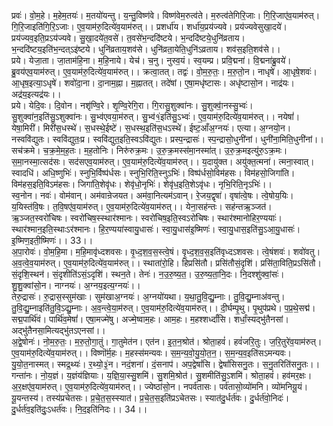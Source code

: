 

  
प्रवः॑। वो॒म॒हे। म॒हेम॒तयः॑। म॒तयो॑यन्तु। य॒न्तु॒विष्ण॑वे। विष्ण॑वेम॒रुत्व॑ते। म॒रुत्व॑तेगिरि॒जाः। गि॒रि॒जाए॑व॒याम॑रुत्। गि॒रि॒जाइति॑गि॒रि॒ऽजाः। ए॒व॒याम॑रु॒दित्ये॑व॒याम॑रुत्।। प्रशर्धा॑य। शर्धा॑य॒प्रय॑ज्यवे। प्रय॑ज्यवेसुखा॒दये॑। प्रय॑ज्यव॒इति॒प्रऽय॑ज्यवे। सु॒खा॒दये॑त॒वसे॑। त॒वसे॑भ॒न्ददि॑ष्टये। भ॒न्ददि॑ष्टये॒धुनि॑व्रताय। भ॒न्ददि॑ष्टय॒इति॑भ॒न्दत्ऽइ॑ष्टये। धुनि॑व्रताय॒शव॑से। धुनि॑व्रता॒येति॒धुनि॑ऽव्रताय। शव॑स॒इति॒शव॑से।।  
प्रये। येजा॒ता। जा॒ताम॑हि॒ना। म॒हि॒नाये। येच॑। च॒नु। नुस्व॒यं। स्व॒यम्प्र। प्रवि॒द्मना॑। वि॒द्मना॑ब्रु॒वये॑। ब्रु॒वय॑एव॒याम॑रुत्। ए॒व॒याम॑रु॒दित्ये॑व॒याम॑रुत्।। क्रत्वा॒तत्। तद्वः॑। वो॒म॒रु॒तः॒। म॒रु॒तो॒न। नाधृषे॑। आ॒धृषे॒शवः॑। आ॒धृष॒इत्या॒ऽधृषे॑। शवो॑दा॒ना। दा॒नाम॒ह्ना। म॒ह्नातत्। तदे॑षां। ए॒षा॒मधृ॑ष्टासः। अधृ॑ष्टासो॒न। नाद्र॑यः। अद्र॑य॒इत्यद्र॑यः।।  
प्रये। येदि॒वः। दि॒वोन। नशृ॑ण्वि॒रे। शृ॒ण्वि॒रेगि॒रा। गि॒रासु॒शुक्वा॑नः। सु॒शुक्वा॒॑नस्सु॒भ्वः॑। सु॒शुक्वा॑न॒इति॑सु॒ऽशुक्वा॑नः। सु॒भ्व॑एवया॒म॑रुत्। सु॒भ्व॑१॒॑इति॑सु॒ऽभ्वः॑। ए॒व॒याम॑रु॒दित्ये॑व॒याम॑रुत्।। नयेषां॑। येषा॒मिरी॑। मिरी॑स॒धस्थे॑। स॒धस्थे॒ईष्टे॑। स॒धस्थ॒इति॑स॒धऽस्थे॑। ईष्ट॒आँअ॒ग्नयः॑। एत्या। अ॒ग्नयो॒न। नस्ववि॑द्युतः। स्ववि॑द्युतः॒प्र। स्ववि॑द्युत॒इति॒स्वऽवि॑द्युतः। प्रस्प॒न्द्रासः॑। स्प॒न्द्रासो॒धुनी॑नां। धुनी॑ना॒मिति॒धुनी॑नां।।  
सच॑क्रमे। च॒क्र॒मे॒म॒ह॒तः। म॒ह॒तोनिः। निरु॑रुक्र॒मः। उ॒रु॒क्र॒मस्स॑मा॒नस्मा॑त्। उ॒रु॒क्र॒मइत्यु॑रु॒ऽक्र॒मः। स॒मा॒नस्मा॒त्सद॑सः। सद॑सएव॒याम॑रुत्। ए॒व॒याम॑रु॒दित्ये॑व॒याम॑रुत्।। य॒दायु॑क्त। अयु॑क्त॒त्मना॑। त्मना॒स्वात्। स्वादधि॑। अधि॒ष्णुभिः॑। स्नुभि॒र्विष्प॑र्धसः। स्नुभि॒रिति॒स्नुऽभिः॑। विष्प॑र्धसो॒विम॑हसः। विम॑हसो॒जिगा॑ति। विम॑हस॒इति॒विऽम॑हसः। जिगा॑ति॒शेवृ॑धः। शेवृ॑धो॒नृभिः॑। शेवृ॑ध॒इति॒शेऽवृ॑धः। नृभि॒रिति॒नृऽभिः॑।।  
स्व॒नोन। नवः॑। वोम॑वान्। अम॑वान्रेजयत। अम॑वा॒नित्यम॑ऽवान्। रे॒जय॒द्वृषा॑। वृषा॑त्वे॒षः। त्वे॒षोय॒यिः। य॒यिस्त॑वि॒षः। त॒वि॒षए॑व॒याम॑रुत्। ए॒व॒याम॑रु॒दित्ये॑व॒याम॑रुत्।। येना॒सह॑न्तः। सह॑न्तऋ॒ञ्जत॑। ऋ॒ञ्जत॒स्वरो॑चिषः। स्वरो॑चिष॒स्स्थार॑श्मानः। स्वरो॑चिष॒इति॒स्वऽरो॑चिषः। स्थार॑श्मानोहिर॒ण्ययाः॑। स्थार॑श्मान॒इति॒स्थाःऽर॑श्मानः। हि॒र॒ण्यया॑स्वायु॒धासः॑। स्वा॒यु॒धास॑इ॒ष्मिणः॑। स्वा॒यु॒धास॒इति॑सु॒ऽआ॒यु॒धासः॑। इ॒ष्मिण॒इती॒ष्मिणः॑।। 33।।  
अ॒पा॒रोवः॑। वो॒म॒हि॒मा। म॒हि॒मावृ॑ध्दशवसः। वृ॒ध्द॒श॒व॒स॒स्त्वे॒षं। वृ॒ध्द॒श॒व॒स॒इति॑वृध्दऽशवसः। त्वे॒षंशवः॑। शवो॑वतु। अ॒व॒त्वे॒व॒याम॑रुत्। ए॒व॒याम॑रु॒दित्ये॑व॒याम॑रुत्।। स्थाता॑रो॒हि। हिप्रसि॑तौ। प्रसि॑तौसं॒दृशि॑। प्रसि॑ता॒विति॒प्रऽसि॑तौ। सं॒दृशि॒स्थन॑। सं॒दृशीति॑ऽसं॒ऽदृशि॑। स्थन॒ते। तेनः॑। न॒उ॒रु॒ष्य॒त॒। उ॒रु॒ष्य॒ता॒नि॒दः। नि॒दश्शु॑क्वां॒सः॑। शु॒शु॒क्वांसो॒न। नाग्नयः॑। अ॒ग्नय॒इत्य॒ग्नयः॑।।  
तेरु॒द्रासः॑। रु॒द्रास॒स्सुम॑खाः। सुम॑खाअ॒ग्नयः॑। अ॒ग्नयो॑यथा। य॒था॒तु॒वि॒द्यु॒म्नाः। तु॒वि॒द्यु॒म्नाअ॑वन्तु। तु॒वि॒द्यु॒म्नाइति॑तु॒वि॒ऽद्यु॒म्नाः। अ॒व॒न्त्वे॒या॒म॑रुत्। ए॒व॒याम॑रु॒दित्ये॑व॒याम॑रुत्।। दी॒र्घम्पृ॒थु। पृ॒थुप॑प्रथे। प॒प्र॒थे॒सद्म॑। सद्म॒पार्थि॑वं। पार्थि॑व॒मेषां॑। एषा॒मज्मे॑षु। अज्मे॒ष्वाम॒हः। आम॒हः। म॒हश्शर्ध्दां॑सि। शर्धां॒स्यद्भु॑तैनसां। अद्भु॑तैनसा॒मित्यद्भु॑तऽएनसां।।  
अ॒द्वे॒षोनः॑। नो॒म॒रु॒तः॒। म॒रु॒तो॒गा॒तुं। गा॒तुमेत॑न। एत॑न। इ॒त॒न॒श्रोत॑। श्रोता॒हवं॑। हवं॑जरि॒तुः। ज॒रि॒तुरे॑व॒याम॑रुत्। ए॒व॒याम॑रु॒दित्ये॑व॒याम॑रुत्।। विष्णॊ॑र्म॒हः। म॒हस्स॑मन्यवः। स॒म॒न्य॒वो॒यु॒यो॒त॒न॒। स॒म॒न्य॒व॒इति॑सऽमन्यवः। यु॒यो॒त॒नास्मत्। स्मद्र॒थ्यः॑। र॒थ्यो॒३॒॑न। नदं॒शना॑। दं॒सनाप॑। अप॒द्वेषां॑सि। द्वेषां॑सिसनु॒तः। स॒नु॒तरिति॑सनु॒तः।।  
गन्ता॑नः। नो॒य॒ज्ञं। य॒ज्ञंय॑ज्ञियाः। य॒ज्ञि॒या॒स्सु॒शमि॑। सु॒शमि॒श्रोत॑। सु॒शमीति॑सु॒ऽशमि॑। श्रोता॒हवं॑। हव॑मर॒क्षः। अ॒र॒क्षए॑व॒याम॑रुत्। ए॒व॒याम॑रु॒दित्ये॑व॒याम॑रुत्।। ज्येष्ठा॑सो॒न। नपर्व॑तासः। पर्व॑तासो॒व्यो॑मनि। व्यो॑मनियू॒यं। यू॒यन्तस्य॑। तस्य॑प्रचेतसः। प्र॒चे॒त॒स॒स्स्यात॑। प्र॒चे॒त॒स॒इति॑प्रऽचेतसः। स्यात॑दु॒र्धर्त॑वः। दु॒र्धर्त॑वो॒निदः॑। दु॒र्धर्त॑व॒इति॑दुः॒ऽधर्त॑वः। नि॒द॒इति॑निदः।। 34।।  
